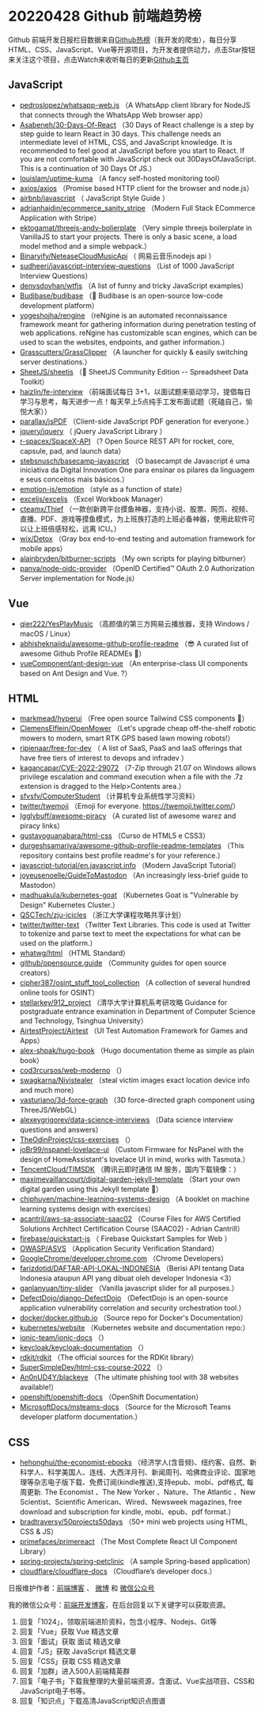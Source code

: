 # 20220428 Github 前端趋势榜

Github 前端开发日报栏目数据来自[Github热榜](http://news.caibaojian.com.cn/)（我开发的爬虫），每日分享HTML、CSS、JavaScript、Vue等开源项目，为开发者提供动力，点击Star按钮来关注这个项目，点击Watch来收听每日的更新[Github主页](https://github.com/kujian/githubTrending)
## JavaScript

* [pedroslopez/whatsapp-web.js](https://github.com/pedroslopez/whatsapp-web.js) （A WhatsApp client library for NodeJS that connects through the WhatsApp Web browser app）
* [Asabeneh/30-Days-Of-React](https://github.com/Asabeneh/30-Days-Of-React) （30 Days of React challenge is a step by step guide to learn React in 30 days. This challenge needs an intermediate level of HTML, CSS, and JavaScript knowledge. It is recommended to feel good at JavaScript before you start to React. If you are not comfortable with JavaScript check out 30DaysOfJavaScript. This is a continuation of 30 Days Of JS.）
* [louislam/uptime-kuma](https://github.com/louislam/uptime-kuma) （A fancy self-hosted monitoring tool）
* [axios/axios](https://github.com/axios/axios) （Promise based HTTP client for the browser and node.js）
* [airbnb/javascript](https://github.com/airbnb/javascript) （
        JavaScript Style Guide
      ）
* [adrianhajdin/ecommerce_sanity_stripe](https://github.com/adrianhajdin/ecommerce_sanity_stripe) （Modern Full Stack ECommerce Application with Stripe）
* [ektogamat/threejs-andy-bolierplate](https://github.com/ektogamat/threejs-andy-bolierplate) （Very simple threejs boilerplate in VanillaJS to start your projects. There is only a basic scene, a load model method and a simple webpack.）
* [Binaryify/NeteaseCloudMusicApi](https://github.com/Binaryify/NeteaseCloudMusicApi) （
        网易云音乐nodejs api
      ）
* [sudheerj/javascript-interview-questions](https://github.com/sudheerj/javascript-interview-questions) （List of 1000 JavaScript Interview Questions）
* [denysdovhan/wtfjs](https://github.com/denysdovhan/wtfjs) （A list of funny and tricky JavaScript examples）
* [Budibase/budibase](https://github.com/Budibase/budibase) （&#x1f680; Budibase is an open-source low-code development platform）
* [yogeshojha/rengine](https://github.com/yogeshojha/rengine) （reNgine is an automated reconnaissance framework meant for gathering information during penetration testing of web applications. reNgine has customizable scan engines, which can be used to scan the websites, endpoints, and gather information.）
* [Grasscutters/GrassClipper](https://github.com/Grasscutters/GrassClipper) （A launcher for quickly &amp; easily switching server destinations.）
* [SheetJS/sheetjs](https://github.com/SheetJS/sheetjs) （:green_book: SheetJS Community Edition -- Spreadsheet Data Toolkit）
* [haizlin/fe-interview](https://github.com/haizlin/fe-interview) （前端面试每日 3+1，以面试题来驱动学习，提倡每日学习与思考，每天进步一点！每天早上5点纯手工发布面试题（死磕自己，愉悦大家））
* [parallax/jsPDF](https://github.com/parallax/jsPDF) （Client-side JavaScript PDF generation for everyone.）
* [jquery/jquery](https://github.com/jquery/jquery) （
        jQuery JavaScript Library
      ）
* [r-spacex/SpaceX-API](https://github.com/r-spacex/SpaceX-API) （? Open Source REST API for rocket, core, capsule, pad, and launch data）
* [stebsnusch/basecamp-javascript](https://github.com/stebsnusch/basecamp-javascript) （O basecampt de Javascript é uma iniciativa da Digital Innovation One para ensinar os pilares da linguagem e seus conceitos mais básicos.）
* [emotion-js/emotion](https://github.com/emotion-js/emotion) （style as a function of state）
* [exceljs/exceljs](https://github.com/exceljs/exceljs) （Excel Workbook Manager）
* [cteamx/Thief](https://github.com/cteamx/Thief) （一款创新跨平台摸鱼神器，支持小说、股票、网页、视频、直播、PDF、游戏等摸鱼模式，为上班族打造的上班必备神器，使用此软件可以让上班倍感轻松，远离 ICU。）
* [wix/Detox](https://github.com/wix/Detox) （Gray box end-to-end testing and automation framework for mobile apps）
* [alainbryden/bitburner-scripts](https://github.com/alainbryden/bitburner-scripts) （My own scripts for playing bitburner）
* [panva/node-oidc-provider](https://github.com/panva/node-oidc-provider) （OpenID Certified&#x2122; OAuth 2.0 Authorization Server implementation for Node.js）

## Vue

* [qier222/YesPlayMusic](https://github.com/qier222/YesPlayMusic) （高颜值的第三方网易云播放器，支持 Windows / macOS / Linux）
* [abhisheknaiidu/awesome-github-profile-readme](https://github.com/abhisheknaiidu/awesome-github-profile-readme) （&#x1f60e; A curated list of awesome Github Profile READMEs &#x1f4dd;）
* [vueComponent/ant-design-vue](https://github.com/vueComponent/ant-design-vue) （An enterprise-class UI components based on Ant Design and Vue. ?）

## HTML

* [markmead/hyperui](https://github.com/markmead/hyperui) （Free open source Tailwind CSS components &#x1f433;）
* [ClemensElflein/OpenMower](https://github.com/ClemensElflein/OpenMower) （Let's upgrade cheap off-the-shelf robotic mowers to modern, smart RTK GPS based lawn mowing robots!）
* [ripienaar/free-for-dev](https://github.com/ripienaar/free-for-dev) （
        A list of SaaS, PaaS and IaaS offerings that have free tiers of interest to devops and infradev
      ）
* [kagancapar/CVE-2022-29072](https://github.com/kagancapar/CVE-2022-29072) （7-Zip through 21.07 on Windows allows privilege escalation and command execution when a file with the .7z extension is dragged to the Help&gt;Contents area.）
* [sfvsfv/ComputerStudent](https://github.com/sfvsfv/ComputerStudent) （计算机专业系统性学习资料）
* [twitter/twemoji](https://github.com/twitter/twemoji) （Emoji for everyone. <a href="https://twemoji.twitter.com/" rel="nofollow">https://twemoji.twitter.com/</a>）
* [Igglybuff/awesome-piracy](https://github.com/Igglybuff/awesome-piracy) （A curated list of awesome warez and piracy links）
* [gustavoguanabara/html-css](https://github.com/gustavoguanabara/html-css) （Curso de HTML5 e CSS3）
* [durgeshsamariya/awesome-github-profile-readme-templates](https://github.com/durgeshsamariya/awesome-github-profile-readme-templates) （This repository contains best profile readme's for your reference.）
* [javascript-tutorial/en.javascript.info](https://github.com/javascript-tutorial/en.javascript.info) （Modern JavaScript Tutorial）
* [joyeusenoelle/GuideToMastodon](https://github.com/joyeusenoelle/GuideToMastodon) （An increasingly less-brief guide to Mastodon）
* [madhuakula/kubernetes-goat](https://github.com/madhuakula/kubernetes-goat) （Kubernetes Goat is "Vulnerable by Design" Kubernetes Cluster.）
* [QSCTech/zju-icicles](https://github.com/QSCTech/zju-icicles) （浙江大学课程攻略共享计划）
* [twitter/twitter-text](https://github.com/twitter/twitter-text) （Twitter Text Libraries. This code is used at Twitter to tokenize and parse text to meet the expectations for what can be used on the platform.）
* [whatwg/html](https://github.com/whatwg/html) （HTML Standard）
* [github/opensource.guide](https://github.com/github/opensource.guide) （Community guides for open source creators）
* [cipher387/osint_stuff_tool_collection](https://github.com/cipher387/osint_stuff_tool_collection) （A collection of several hundred online tools for OSINT）
* [stellarkey/912_project](https://github.com/stellarkey/912_project) （清华大学计算机系考研攻略 Guidance for postgraduate entrance examination in Department of Computer Science and Technology, Tsinghua University）
* [AirtestProject/Airtest](https://github.com/AirtestProject/Airtest) （UI Test Automation Framework for Games and Apps）
* [alex-shpak/hugo-book](https://github.com/alex-shpak/hugo-book) （Hugo documentation theme as simple as plain book）
* [cod3rcursos/web-moderno](https://github.com/cod3rcursos/web-moderno) （）
* [swagkarna/Nivistealer](https://github.com/swagkarna/Nivistealer) （steal victim images exact location device info and much more）
* [vasturiano/3d-force-graph](https://github.com/vasturiano/3d-force-graph) （3D force-directed graph component using ThreeJS/WebGL）
* [alexeygrigorev/data-science-interviews](https://github.com/alexeygrigorev/data-science-interviews) （Data science interview questions and answers）
* [TheOdinProject/css-exercises](https://github.com/TheOdinProject/css-exercises) （）
* [joBr99/nspanel-lovelace-ui](https://github.com/joBr99/nspanel-lovelace-ui) （Custom Firmware for NsPanel with the design of HomeAssistant's lovelace UI in mind, works with Tasmota.）
* [TencentCloud/TIMSDK](https://github.com/TencentCloud/TIMSDK) （腾讯云即时通信 IM 服务，国内下载镜像：）
* [maximevaillancourt/digital-garden-jekyll-template](https://github.com/maximevaillancourt/digital-garden-jekyll-template) （Start your own digital garden using this Jekyll template &#x1f331;）
* [chiphuyen/machine-learning-systems-design](https://github.com/chiphuyen/machine-learning-systems-design) （A booklet on machine learning systems design with exercises）
* [acantril/aws-sa-associate-saac02](https://github.com/acantril/aws-sa-associate-saac02) （Course Files for AWS Certified Solutions Architect Certification Course (SAAC02) - Adrian Cantrill）
* [firebase/quickstart-js](https://github.com/firebase/quickstart-js) （
        Firebase Quickstart Samples for Web
      ）
* [OWASP/ASVS](https://github.com/OWASP/ASVS) （Application Security Verification Standard）
* [GoogleChrome/developer.chrome.com](https://github.com/GoogleChrome/developer.chrome.com) （Chrome Developers）
* [farizdotid/DAFTAR-API-LOKAL-INDONESIA](https://github.com/farizdotid/DAFTAR-API-LOKAL-INDONESIA) （Berisi API tentang Data Indonesia ataupun API yang dibuat oleh developer Indonesia &lt;3）
* [ganlanyuan/tiny-slider](https://github.com/ganlanyuan/tiny-slider) （Vanilla javascript slider for all purposes.）
* [DefectDojo/django-DefectDojo](https://github.com/DefectDojo/django-DefectDojo) （DefectDojo is an open-source application vulnerability correlation and security orchestration tool.）
* [docker/docker.github.io](https://github.com/docker/docker.github.io) （Source repo for Docker's Documentation）
* [kubernetes/website](https://github.com/kubernetes/website) （Kubernetes website and documentation repo:）
* [ionic-team/ionic-docs](https://github.com/ionic-team/ionic-docs) （）
* [keycloak/keycloak-documentation](https://github.com/keycloak/keycloak-documentation) （）
* [rdkit/rdkit](https://github.com/rdkit/rdkit) （The official sources for the RDKit library）
* [SuperSimpleDev/html-css-course-2022](https://github.com/SuperSimpleDev/html-css-course-2022) （）
* [An0nUD4Y/blackeye](https://github.com/An0nUD4Y/blackeye) （The ultimate phishing tool with 38 websites available!）
* [openshift/openshift-docs](https://github.com/openshift/openshift-docs) （OpenShift Documentation）
* [MicrosoftDocs/msteams-docs](https://github.com/MicrosoftDocs/msteams-docs) （Source for the Microsoft Teams developer platform documentation.）

## CSS

* [hehonghui/the-economist-ebooks](https://github.com/hehonghui/the-economist-ebooks) （经济学人(含音频)、纽约客、自然、新科学人、科学美国人、连线、大西洋月刊、新闻周刊、哈佛商业评论、国家地理等杂志电子版下载、免费订阅(kindle推送),支持epub、mobi、pdf格式, 每周更新. The Economist 、The New Yorker 、Nature、The Atlantic 、New Scientist、Scientific American、Wired、Newsweek magazines, free download and subscription for kindle, mobi、epub、pdf format.）
* [bradtraversy/50projects50days](https://github.com/bradtraversy/50projects50days) （50+ mini web projects using HTML, CSS &amp; JS）
* [primefaces/primereact](https://github.com/primefaces/primereact) （The Most Complete React UI Component Library）
* [spring-projects/spring-petclinic](https://github.com/spring-projects/spring-petclinic) （A sample Spring-based application）
* [cloudflare/cloudflare-docs](https://github.com/cloudflare/cloudflare-docs) （Cloudflare’s developer docs.）


日报维护作者：[前端博客](http://caibaojian.com.cn/) 、 [微博](http://weibo.com/kujian) 和 [微信公众号](https://open.weixin.qq.com/qr/code?username=caibaojian_com)

我的微信公众号：[前端开发博客](https://open.weixin.qq.com/qr/code?username=caibaojian_com)，在后台回复以下关键字可以获取资源。

1. 回复「1024」，领取前端进阶资料，包含小程序、Nodejs、Git等
2. 回复「Vue」获取 Vue 精选文章
3. 回复「面试」获取 面试 精选文章
4. 回复「JS」获取 JavaScript 精选文章
5. 回复「CSS」获取 CSS 精选文章
6. 回复「加群」进入500人前端精英群
7. 回复「电子书」下载我整理的大量前端资源，含面试、Vue实战项目、CSS和JavaScript电子书等。
8. 回复「知识点」下载高清JavaScript知识点图谱